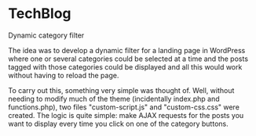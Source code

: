 # TechBlog
Dynamic category filter

The idea was to develop a dynamic filter for a landing page in WordPress where one or several categories could be selected at a time and the posts tagged with those categories could be displayed and all this would work without having to reload the page.

To carry out this, something very simple was thought of. Well, without needing to modify much of the theme (incidentally index.php and functions.php), two files "custom-script.js" and "custom-css.css" were created. The logic is quite simple: make AJAX requests for the posts you want to display every time you click on one of the category buttons.
